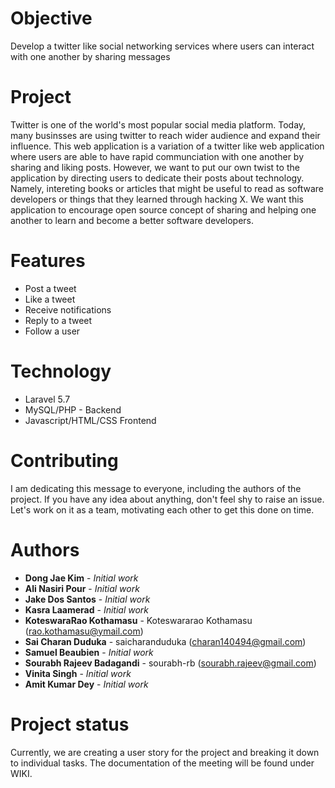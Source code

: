 # Objective 

Develop a twitter like social networking services where users can interact with one another by sharing messages 

# Project

Twitter is one of the world's most popular social media platform. Today, many businsses are using twitter to reach wider audience and expand their influence. This web application is a variation of a twitter like web application where users are able to have rapid communciation with one another by sharing and liking posts. However, we want to put our own twist to the application by directing users to dedicate their posts about technology. Namely, intereting books or articles that might be useful to read as software developers or  things that they learned through hacking X. We want this application to  encourage open source concept  of  sharing  and helping one another to learn and become a better software developers.

# Features

*  Post a tweet
*  Like a tweet
*  Receive notifications
*  Reply to a tweet
*  Follow a user

# Technology

* Laravel 5.7
* MySQL/PHP - Backend
* Javascript/HTML/CSS  Frontend


# Contributing

I am dedicating this message to everyone, including the authors of the project. If you have any idea about anything, don't feel shy to  raise an issue. Let's work on it as a team, motivating each other to get this done on time. 

# Authors

* **Dong Jae Kim** - *Initial work*
* **Ali Nasiri Pour** - *Initial work*
* **Jake Dos Santos** - *Initial work*
* **Kasra Laamerad** - *Initial work*
* **KoteswaraRao Kothamasu** - Koteswararao Kothamasu (rao.kothamasu@ymail.com) 
* **Sai Charan Duduka** - saicharanduduka (charan140494@gmail.com)
* **Samuel Beaubien** - *Initial work*
* **Sourabh Rajeev Badagandi** - sourabh-rb (sourabh.rajeev@gmail.com)
* **Vinita Singh** - *Initial work*
* **Amit Kumar Dey** - *Initial work*

# Project status

Currently, we are creating a user story for the project and breaking  it down to individual tasks. The documentation of the meeting will be found under WIKI. 



